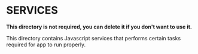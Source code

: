 # SERVICES

**This directory is not required, you can delete it if you don't want to use it.**

This directory contains Javascript services that performs certain tasks required for app to run properly.

